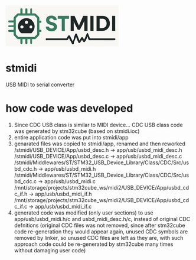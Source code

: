 ![stmidi](stmidi_small.jpg)

# stmidi
USB MIDI to serial converter

# how code was developed

1. Since CDC USB class is similar to MIDI device...
    CDC USB class code was generated by stm32cube (based on stmidi.ioc)
2. entire application code was put into stmidi/app
3. genarated files was copied to stmidi/app, renamed and then reworked
    /stmidi/USB_DEVICE/App/usbd_desc.h -> app/usb/usbd_midi_desc.h
    /stmidi/USB_DEVICE/App/usbd_desc.c -> app/usb/usbd_midi_desc.c
    /stmidi/Middlewares/ST/STM32_USB_Device_Library/Class/CDC/Src/usbd_cdc.h -> app/usb/usbd_midi.h
    /stmidi/Middlewares/ST/STM32_USB_Device_Library/Class/CDC/Src/usbd_cdc.c -> app/usb/usbd_midi.c
    /mnt/storage/projects/stm32cube_ws/midi2/USB_DEVICE/App/usbd_cdc_if.h -> app/usb/usbd_midi_if.h
    /mnt/storage/projects/stm32cube_ws/midi2/USB_DEVICE/App/usbd_cdc_if.c -> app/usb/usbd_midi_if.c
4. generated code was modified (only user sections) to use app/usb/usbd_midi.h/c and
    usbd_midi_desc.h/c, instead of original CDC defnitions
    (original CDC files was not removed, since after stm32cube code re-generation they would appear again,
     unused CDC symbols are removed by linker, so unused CDC files are left as they are,
     with such approach code could be re-generated by stm32cube many times without damaging user code) 

